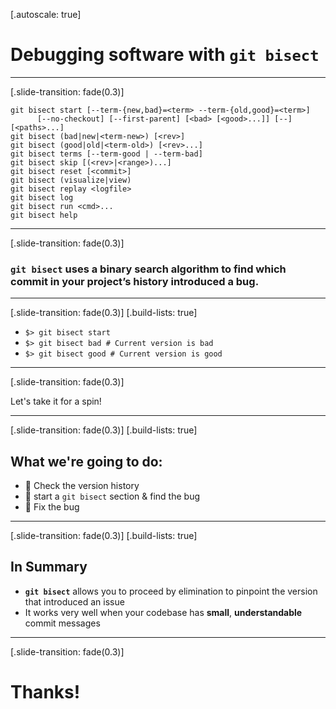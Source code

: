 [.autoscale: true]

# Debugging software with `git bisect`

---
[.slide-transition: fade(0.3)]

```
git bisect start [--term-{new,bad}=<term> --term-{old,good}=<term>]
	  [--no-checkout] [--first-parent] [<bad> [<good>...]] [--] [<paths>...]
git bisect (bad|new|<term-new>) [<rev>]
git bisect (good|old|<term-old>) [<rev>...]
git bisect terms [--term-good | --term-bad]
git bisect skip [(<rev>|<range>)...]
git bisect reset [<commit>]
git bisect (visualize|view)
git bisect replay <logfile>
git bisect log
git bisect run <cmd>...
git bisect help
```

---
[.slide-transition: fade(0.3)]

### `git bisect` uses a binary search algorithm to find which commit in your project’s history introduced a bug.

---
[.slide-transition: fade(0.3)]
[.build-lists: true]

- `$> git bisect start`
- `$> git bisect bad # Current version is bad`
- `$> git bisect good # Current version is good`

---
[.slide-transition: fade(0.3)]

Let's take it for a spin!

---
[.slide-transition: fade(0.3)]
[.build-lists: true]

## What we're going to do:

- 👀 Check the version history
- 🧙 start a `git bisect` section & find the bug
- 🎉 Fix the bug

---
[.slide-transition: fade(0.3)]
[.build-lists: true]

## In Summary

- **`git bisect`** allows you to proceed by elimination to pinpoint the version that introduced an issue
- It works very well when your codebase has **small**, **understandable** commit messages

---
[.slide-transition: fade(0.3)]

# Thanks!

